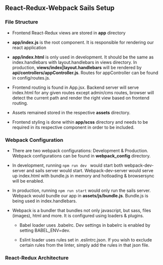 ## React-Redux-Webpack Sails Setup

### File Structure
* Frontend React-Redux views are stored in **app** directory

* **app/index.js** is the root component. It is responsible for rendering our react application

* **app/index.html** is only used in development. It should be the same as index.handlebars with layout.handlebars in views directory. In production, **views/index|layout.handlebars** will be rendered by **api/controllers/appController.js**. Routes for appController can be found in  config/routes.js.

* Frontend routing is found in App.jsx. Backend server will serve index.html for any given routes except admin/cms routes, browser will detect the current path and render the right view based on frontend routing.

* Assets remained stored in the respective **assets** directory.

* Frontend styling is done within **app/scss** directory and needs to be required in its respective component in order to be included.

### Webpack Configuration

* There are two webpack configurations: Development & Production. Webpack configurations can be found in **webpack_config** directory.

* In development, running ```npm run dev ``` would start both webpack-dev-server and sails server would start. Webpack-dev-server would serve up index.html with bundle.js in memory and hotloading & browsersync will be enabled.

* In production, running ```npm run start``` would only run the sails server. Webpack would bundle our app in **assets/js/bundle.js**. Bundle.js is being used in index.handlebars.

* Webpack is a bundler that bundles not only javascript, but sass, files (images), html and more. It is configured using loaders & plugins.

    * Babel loader uses .babelrc. Dev settings in babelrc is enabled by setting BABEL_ENV=dev.

    * Eslint loader uses rules set in .eslintrc.json. If you wish to exclude certain rules from the linter, simply add the rules in that json file.

### React-Redux Architecture
